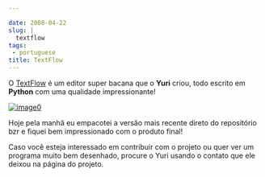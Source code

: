 ```yaml
---

date: 2008-04-22
slug: |
  textflow
tags:
 - portuguese
title: TextFlow
---
```


O [TextFlow](https://launchpad.net/textflow) é um editor super bacana
que o **Yuri** criou, todo escrito em **Python** com uma qualidade
impressionante!

[![image0](http://farm3.static.flickr.com/2412/2433241875_c454c7d74a_d.jpg)](http://farm3.static.flickr.com/2412/2433241875_c454c7d74a_b_d.jpg)

Hoje pela manhã eu empacotei a versão mais recente direto do repositório
bzr e fiquei bem impressionado com o produto final!

Caso você esteja interessado em contribuir com o projeto ou quer ver um
programa muito bem desenhado, procure o Yuri usando o contato que ele
deixou na página do projeto.
